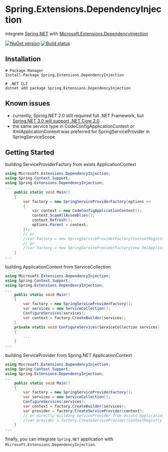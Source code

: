# Spring.Extensions.DependencyInjection

integrate [Spring.NET](https://github.com/spring-projects/spring-net) with [Microsoft.Extensions.DependencyInjection](https://www.nuget.org/packages/Microsoft.Extensions.DependencyInjection)

[![NuGet version](https://img.shields.io/nuget/v/Spring.Extensions.DependencyInjection.svg?style=flat-square)](https://www.nuget.org/packages/Spring.Extensions.DependencyInjection/)
[![Build status](https://ci.appveyor.com/api/projects/status/cne5xd6c9dbmbxtr?svg=true)](https://ci.appveyor.com/project/akunzai/spring-extensions-dependencyinjection)

## Installation

```shell
# Package Manager
Install-Package Spring.Extensions.DependencyInjection

# .NET CLI
dotnet add package Spring.Extensions.DependencyInjection
```

## Known issues

- currently, Spring.NET 2.0 still required full .NET Framework, but [Spring.NET 3.0 will support .NET Core 2.0](https://github.com/spring-projects/spring-net/issues/133)
- the same service type in CodeConfigApplicationContext or XmlApplicationContext was preferred for SpringServiceProvider in SpringServiceScope

## Getting Started

building ServiceProviderFactory from exists ApplicationContext

```csharp
using Microsoft.Extensions.DependencyInjection;
using Spring.Context.Support;
using Spring.Extensions.DependencyInjection;
...
    public static void Main()
    {
        var factory = new SpringServiceProviderFactory(options =>
        {
            var context = new CodeConfigApplicationContext();
            context.ScanAllAssemblies();
            context.Refresh();
            options.Parent = context;
        });
        // or
        //var factory = new SpringServiceProviderFactory(ContextRegistry.GetContext());
        // or
        //var factory = new SpringServiceProviderFactory(new XmlApplicationContext("objects.xml"));
    }
...
```

building ApplicationContext from ServiceCollection

```csharp
using Microsoft.Extensions.DependencyInjection;
using Spring.Context.Support;
using Spring.Extensions.DependencyInjection;
...
    public static void Main()
    {
        var factory = new SpringServiceProviderFactory();
        var services = new ServiceCollection();
        ConfigureServices(services);
        var context = factory.CreateBuilder(services);
    }
    private static void ConfigureServices(ServiceCollection services)
    {
        ...
    }
...
```

building ServiceProvider from Spring.NET ApplicationContext

```csharp
using Microsoft.Extensions.DependencyInjection;
using Spring.Context.Support;
using Spring.Extensions.DependencyInjection;
...
    public static void Main()
    {
        var factory = new SpringServiceProviderFactory();
        var services = new ServiceCollection();
        ConfigureServices(services);
        var context = factory.CreateBuilder(services);
        var provider = factory.CreateServiceProvider(context);
        // or directly building serviceProvider from exists ApplicationContext without integrate ServiceCollection
        //var provider = factory.CreateServiceProvider(ContextRegistry.GetContext());
    }
...
```

finally, you can integrate `Spring.NET` application with `Microsoft.Extensions.DependencyInjection`.
